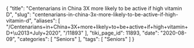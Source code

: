 {
    "title": "Centenarians in China 3X more likely to be active if high vitamin D",
    "slug": "centenarians-in-china-3x-more-likely-to-be-active-if-high-vitamin-d",
    "aliases": [
        "/Centenarians+in+China+3X+more+likely+to+be+active+if+high+vitamin+D+\u2013+July+2020",
        "/11893"
    ],
    "tiki_page_id": 11893,
    "date": "2020-08-09",
    "categories": [
        "Seniors"
    ],
    "tags": [
        "Seniors"
    ]
}